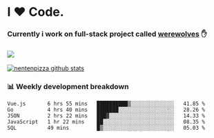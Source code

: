 # I ❤️ Code.
### Currently i work on full-stack project called [werewolves](https://github.com/nentenpizza/werewolves-backend) ✋

### ![](http://img.shields.io/badge/Go-language-blue?style=for-the-badge&logo=appveyor)
[![nentenpizza github stats](https://github-readme-stats.vercel.app/api?username=nentenpizza&count_private=true)](https://github.com/anuraghazra/github-readme-stats)

### 📊 Weekly development breakdown

<!--START_SECTION:waka-->
```text
Vue.js       6 hrs 55 mins   ██████████▒░░░░░░░░░░░░░░   41.85 % 
Go           4 hrs 40 mins   ███████░░░░░░░░░░░░░░░░░░   28.26 % 
JSON         2 hrs 22 mins   ███▓░░░░░░░░░░░░░░░░░░░░░   14.33 % 
JavaScript   1 hr 22 mins    ██░░░░░░░░░░░░░░░░░░░░░░░   08.35 % 
SQL          49 mins         █▒░░░░░░░░░░░░░░░░░░░░░░░   05.03 % 
```
<!--END_SECTION:waka-->

